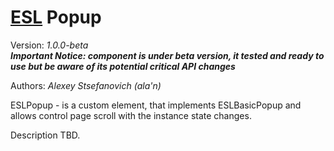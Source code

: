 # [ESL](../../../README.md) Popup

Version: *1.0.0-beta*  
***Important Notice: component is under beta version, it tested and ready to use but be aware of its potential critical API changes***

Authors: *Alexey Stsefanovich (ala'n)*

ESLPopup - is a custom element, that implements ESLBasicPopup and allows control page scroll with the instance state changes. 

Description TBD.
